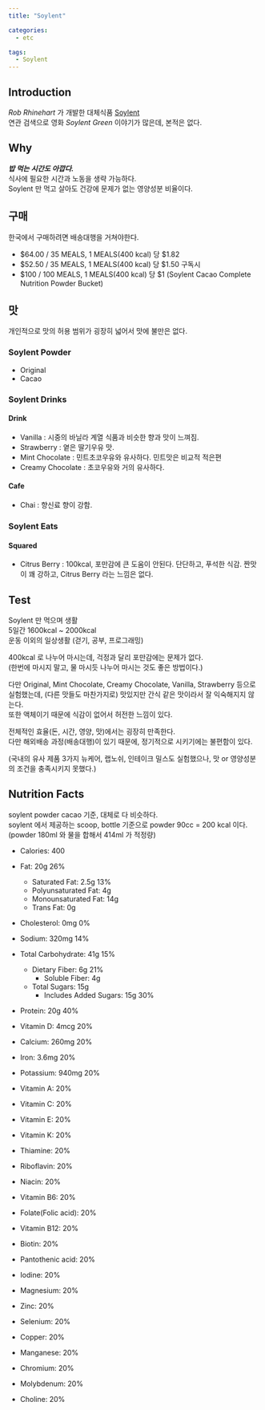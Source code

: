 ```yaml
---
title: "Soylent"

categories:
  - etc

tags:
  - Soylent
---
```


## Introduction

_Rob Rhinehart_ 가 개발한 대체식품 [Soylent](https://soylent.com/)  
연관 검색으로 영화 _Soylent Green_ 이야기가 많은데, 본적은 없다.

## Why

**_밥 먹는 시간도 아깝다._**  
식사에 필요한 시간과 노동을 생략 가능하다.  
Soylent 만 먹고 살아도 건강에 문제가 없는 영양성분 비율이다.

## 구매

한국에서 구매하려면 배송대행을 거쳐야한다.

- $64.00 / 35 MEALS, 1 MEALS(400 kcal) 당 $1.82
- $52.50 / 35 MEALS, 1 MEALS(400 kcal) 당 $1.50 구독시
- $100 / 100 MEALS, 1 MEALS(400 kcal) 당 $1 (Soylent Cacao Complete Nutrition Powder Bucket)

## 맛

개인적으로 맛의 허용 범위가 굉장히 넓어서 맛에 불만은 없다.

### Soylent Powder

- Original
- Cacao

### Soylent Drinks

#### Drink

- Vanilla : 시중의 바닐라 계열 식품과 비슷한 향과 맛이 느껴짐.
- Strawberry : 옅은 딸기우유 맛.
- Mint Chocolate : 민트초코우유와 유사하다. 민트맛은 비교적 적은편
- Creamy Chocolate : 초코우유와 거의 유사하다.

#### Cafe

- Chai : 향신료 향이 강함.

### Soylent Eats

#### Squared

- Citrus Berry : 100kcal, 포만감에 큰 도움이 안된다. 단단하고, 푸석한 식감. 짠맛이 꽤 강하고, Citrus Berry 라는 느낌은 없다.

## Test

Soylent 만 먹으며 생활  
5일간 1600kcal ~ 2000kcal  
운동 이외의 일상생활 (걷기, 공부, 프로그래밍)

400kcal 로 나누어 마시는데, 걱정과 달리 포만감에는 문제가 없다.  
(한번에 마시지 말고, 물 마시듯 나누어 마시는 것도 좋은 방법이다.)

다만 Original, Mint Chocolate, Creamy Chocolate, Vanilla, Strawberry 등으로 실험했는데, (다른 맛들도 마찬가지로) 맛있지만 간식 같은 맛이라서 잘 익숙해지지 않는다.  
또한 액체이기 때문에 식감이 없어서 허전한 느낌이 있다.

전체적인 효율(돈, 시간, 영양, 맛)에서는 굉장히 만족한다.  
다만 해외배송 과정(배송대행)이 있기 때문에, 정기적으로 시키기에는 불편함이 있다.

(국내의 유사 제품 3가지 뉴케어, 랩노쉬, 인테이크 밀스도 실험했으나, 맛 or 영양성분의 조건을 충족시키지 못했다.)

## Nutrition Facts

soylent powder cacao 기준, 대체로 다 비슷하다.  
soylent 에서 제공하는 scoop, bottle 기준으로 powder 90cc = 200 kcal 이다.  
(powder 180ml 와 물을 합해서 414ml 가 적정량)

- Calories: 400

- Fat: 20g 26%
  - Saturated Fat: 2.5g 13%
  - Polyunsaturated Fat: 4g
  - Monounsaturated Fat: 14g
  - Trans Fat: 0g
- Cholesterol: 0mg 0%
- Sodium: 320mg 14%
- Total Carbohydrate: 41g 15%
  - Dietary Fiber: 6g 21%
    - Soluble Fiber: 4g
  - Total Sugars: 15g
    - Includes Added Sugars: 15g 30%
- Protein: 20g 40%

- Vitamin D: 4mcg 20%
- Calcium: 260mg 20%
- Iron: 3.6mg 20%
- Potassium: 940mg 20%
- Vitamin A: 20%
- Vitamin C: 20%
- Vitamin E: 20%
- Vitamin K: 20%
- Thiamine: 20%
- Riboflavin: 20%
- Niacin: 20%
- Vitamin B6: 20%
- Folate(Folic acid): 20%
- Vitamin B12: 20%
- Biotin: 20%
- Pantothenic acid: 20%
- Iodine: 20%
- Magnesium: 20%
- Zinc: 20%
- Selenium: 20%
- Copper: 20%
- Manganese: 20%
- Chromium: 20%
- Molybdenum: 20%
- Choline: 20%
